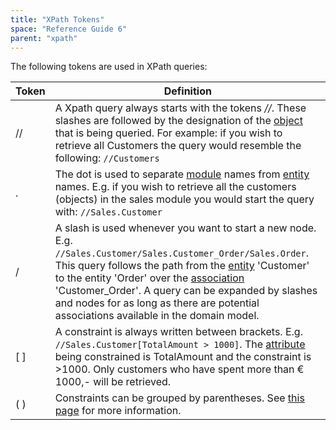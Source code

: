 ```yaml
---
title: "XPath Tokens"
space: "Reference Guide 6"
parent: "xpath"
---
```



The following tokens are used in XPath queries:

| Token | Definition |
| --- | --- |
| // | A Xpath query always starts with the tokens _//_. These slashes are followed by the designation of the [object](entities) that is being queried. For example: if you wish to retrieve all Customers the query would resemble the following: `//Customers` |
| . | The dot is used to separate [module](modules) names from [entity](entities) names. E.g. if you wish to retrieve all the customers (objects) in the sales module you would start the query with: `//Sales.Customer` |
| / | A slash is used whenever you want to start a new node. E.g. `//Sales.Customer/Sales.Customer_Order/Sales.Order`. This query follows the path from the [entity](entities) 'Customer' to the entity 'Order' over the [association](associations) 'Customer_Order'. A query can be expanded by slashes and nodes for as long as there are potential associations available in the domain model. |
| [ ] | A constraint is always written between brackets. E.g. `//Sales.Customer[TotalAmount > 1000]`. The [attribute](attributes) being constrained is TotalAmount and the constraint is >1000\. Only customers who have spent more than € 1000,- will be retrieved. |
| ( ) | Constraints can be grouped by parentheses. See [this page](xpath-constraints) for more information. |
